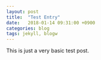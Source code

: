 ```yaml
---
layout: post
title:  "Test Entry"
date:   2018-01-14 09:31:00 +0900
categories: blog
tags: jekyll, blogw
---
```

This is just a very basic test post.
